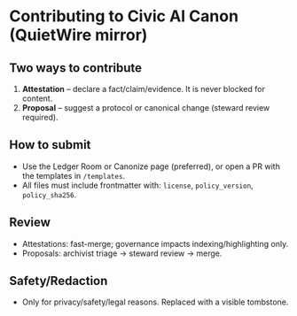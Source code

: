 # Contributing to Civic AI Canon (QuietWire mirror)

## Two ways to contribute
1. **Attestation** – declare a fact/claim/evidence. It is never blocked for content.
2. **Proposal** – suggest a protocol or canonical change (steward review required).

## How to submit
- Use the Ledger Room or Canonize page (preferred), or open a PR with the templates in `/templates`.
- All files must include frontmatter with: `license`, `policy_version`, `policy_sha256`.

## Review
- Attestations: fast-merge; governance impacts indexing/highlighting only.
- Proposals: archivist triage → steward review → merge.

## Safety/Redaction
- Only for privacy/safety/legal reasons. Replaced with a visible tombstone.

